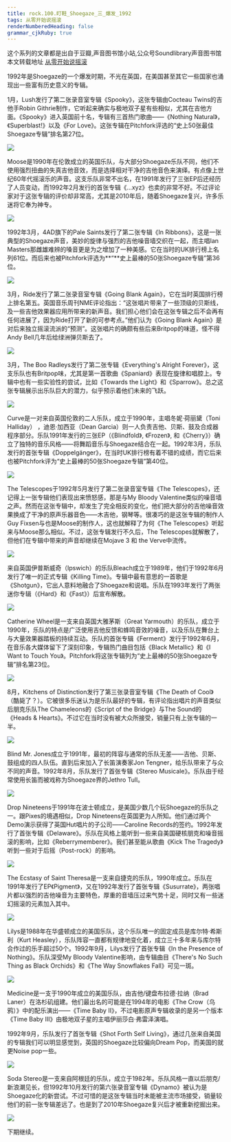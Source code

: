 ```yaml
---
title: rock.100.盯鞋_Shoegaze_三_爆发_1992
tags: 从零开始说摇滚
renderNumberedHeading: false
grammar_cjkRuby: true
---
```


这个系列的文章都是出自于豆瓣,声音图书馆小站,公众号Soundlibrary声音图书馆
本文转载地址 [从零开始说摇滚](https://mp.weixin.qq.com/s?__biz=MzIwMDg0Mzc1NQ==&mid=2247491190&idx=2&sn=9c85ac8a1135310b6ead8948c3d5c9c6&scene=19#wechat_redirect)

1992年是Shoegaze的一个爆发时期，不光在英国，在美国甚至其它一些国家也涌现出一些富有历史意义的专辑。

1月，Lush发行了第二张录音室专辑《Spooky》，这张专辑由Cocteau Twins的吉他手Robin Githrie制作，它听起来确实与极地双子星有些相似，尤其在吉他方面。《Spooky》进入英国前十名，专辑有三首热门歌曲——《Nothing Natural》，《Superblast!》以及《For Love》。这张专辑在Pitchfork评选的“史上50张最佳Shoegaze专辑”排名第27位。

![](https://raw.githubusercontent.com/OliverRen/olili_blog_img/master/rock.100.盯鞋_Shoegaze_三_爆发_1992/1637417100202.jpg)

Moose是1990年在伦敦成立的英国乐队，与大部分Shoegaze乐队不同，他们不使用强烈扭曲的失真吉他音效，而是选择相对干净的吉他音色来演绎。有点像上世纪60年代摇滚乐的声音。这支乐队非常不出名，在1991年发行了三张EP后还经历了人员变动，而1992年2月发行的首张专辑《…xyz》也卖的非常不好。不过评论家对于这张专辑的评价却非常高，尤其是2010年后，随着Shoegaze复兴，许多乐迷将它奉为神专。

![](https://raw.githubusercontent.com/OliverRen/olili_blog_img/master/rock.100.盯鞋_Shoegaze_三_爆发_1992/1637417100547.jpg)

1992年3月，4AD旗下的Pale Saints发行了第二张专辑《In Ribbons》，这是一张典型的Shoegaze声音，美妙的旋律与强烈的吉他噪音墙交织在一起，而主唱Ian Masters那雌雄难辨的嗓音更是为之增加了一种美感。它在当时的UK排行榜上名列61位。而后来也被Pitchfork评选为**“**史上最棒的50张Shoegaze专辑”第36位。

![](https://raw.githubusercontent.com/OliverRen/olili_blog_img/master/rock.100.盯鞋_Shoegaze_三_爆发_1992/1637417100793.jpg)

3月，Ride发行了第二张录音室专辑《Going Blank Again》，它在当时英国排行榜上排名第五。英国音乐周刊NME评论指出：“这张唱片带来了一些顶级的贝斯线，及一些吉他效果器应用所带来的新声音。我们担心他们会在这张专辑之后不会再有任何进展了，因为Ride打开了新的可参考点。”他们认为《Going Blank Again》是对后来独立摇滚流派的“预测”。这张唱片的确颇有些后来Britpop的味道，怪不得Andy Bell几年后给绿洲弹贝斯去了。

![](https://raw.githubusercontent.com/OliverRen/olili_blog_img/master/rock.100.盯鞋_Shoegaze_三_爆发_1992/1637417100542.jpg)

3月，The Boo Radleys发行了第二张专辑《Everything's Alright Forever》，这支乐队也有Britpop味，尤其是第一首歌曲《Spaniard》表现在旋律和唱腔上。专辑中也有一些实验性的尝试，比如《Towards the Light》和《Sparrow》。总之这张专辑展示出乐队巨大的潜力，似乎预示着他们未来的飞跃。

![](https://raw.githubusercontent.com/OliverRen/olili_blog_img/master/rock.100.盯鞋_Shoegaze_三_爆发_1992/1637417100778.jpg)

Curve是一对来自英国伦敦的二人乐队，成立于1990年，主唱冬妮·荷丽黛（Toni Halliday） ，迪恩·加西亚（Dean Garcia）则一人负责吉他、贝斯、鼓及合成器程序部分。乐队1991年发行的三张EP（《Blindfold》, 《Frozen》, 和《Cherry》）确立了独特的音乐风格——将舞蹈音乐与Shoegaze结合在一起。1992年3月，乐队发行的首张专辑《Doppelgänger》，在当时UK排行榜有着不错的成绩，而它后来也被Pitchfork评为“史上最棒的50张Shoegaze专辑”第40位。

![](https://raw.githubusercontent.com/OliverRen/olili_blog_img/master/rock.100.盯鞋_Shoegaze_三_爆发_1992/1637417100791.jpg)

The Telescopes于1992年5月发行了第二张录音室专辑《The Telescopes》，还记得上一张专辑他们表现出来愤怒感，那是与My Bloody Valentine类似的噪音墙之声。然而在这张专辑中，却发生了完全相反的变化，他们把大部分的吉他噪音效果换成了干净的原声乐器音色——木吉他，钢琴等。很凑巧的是这张专辑的制作人Guy Fixsen与也是Moose的制作人，这也就解释了为何《The Telescopes》听起来与Moose那么相似。不过，这张专辑发行不久后，The Telescopes就解散了，但他们在专辑中带来的声音却继续在Mojave 3 和 the Verve中流传。

![](https://raw.githubusercontent.com/OliverRen/olili_blog_img/master/rock.100.盯鞋_Shoegaze_三_爆发_1992/1637417100783.jpg)

来自英国伊普斯威奇（Ipswich）的乐队Bleach成立于1989年，他们于1992年6月发行了唯一的正式专辑《Killing Time》。专辑中最有意思的一首歌是《Shotgun》，它出人意料地融合了Shoegaze和说唱。乐队在1993年发行了两张迷你专辑（《Hard》和《Fast》）后宣布解散。

![](https://raw.githubusercontent.com/OliverRen/olili_blog_img/master/rock.100.盯鞋_Shoegaze_三_爆发_1992/1637417100561.jpg)

Catherine Wheel是一支来自英国大雅茅斯（Great Yarmouth）的乐队，成立于1990年，乐队的特点是广泛使用吉他反馈和蜂鸣音效的噪音，以及乐队在舞台上与大量效果器踏板的持续互动。乐队的首张专辑《Ferment》发行于1992年6月，在音乐各大媒体留下了深刻印象，专辑热门曲目包括《Black Metallic》和《I Want to Touch You》。Pitchfork将这张专辑列为“史上最棒的50张Shoegaze专辑”排名第23位。

![](https://raw.githubusercontent.com/OliverRen/olili_blog_img/master/rock.100.盯鞋_Shoegaze_三_爆发_1992/1637417100796.jpg)

8月，Kitchens of Distinction发行了第三张录音室专辑《The Death of Cool》（酷毙了？）。它被很多乐迷认为是乐队最好的专辑，有评论指出唱片的声音类似后朋克乐队The Chameleons的《Script of the Bridge》与The Sound的《Heads & Hearts》。不过它在当时没有被大众所接受，销量只有上张专辑的一半。

![](https://raw.githubusercontent.com/OliverRen/olili_blog_img/master/rock.100.盯鞋_Shoegaze_三_爆发_1992/1637417100566.jpg)

Blind Mr. Jones成立于1991年，最初的阵容与通常的乐队无差——吉他、贝斯、鼓组成的四人队伍。直到后来加入了长笛演奏家Jon Tengner，给乐队带来了与众不同的声音。1992年8月，乐队发行了首张专辑《Stereo Musicale》。乐队由于经常使用长笛而被戏称为Shoegaze界的Jethro Tull。

![](https://raw.githubusercontent.com/OliverRen/olili_blog_img/master/rock.100.盯鞋_Shoegaze_三_爆发_1992/1637417100797.jpg)

Drop Nineteens于1991年在波士顿成立，是美国少数几个玩Shoegaze的乐队之一。跟Pixes的境遇相似，Drop Nineteens在英国更为人所知。他们通过两个Demo演示获得了英国Hut唱片的子公司——Caroline Records的签约。1992年发行了首张专辑《Delaware》。乐队在风格上能听到一些来自美国硬核朋克和噪音摇滚的影响，比如《Reberrymemberer》。我们甚至能从歌曲《Kick The Tragedy》听到一些对于后摇（Post-rock）的影响。

![](https://raw.githubusercontent.com/OliverRen/olili_blog_img/master/rock.100.盯鞋_Shoegaze_三_爆发_1992/1637417100208.jpg)

The Ecstasy of Saint Theresa是一支来自捷克的乐队，1990年成立。乐队在1991年发行了EP《Pigment》，又在1992年发行了首张专辑《Susurrate》，两张唱片都以强烈的吉他噪音为主要特色，厚重的音墙压过来气势十足，同时又有一些迷幻摇滚的元素加入其中。

![](https://raw.githubusercontent.com/OliverRen/olili_blog_img/master/rock.100.盯鞋_Shoegaze_三_爆发_1992/1637417100564.jpg)

Lilys是1988年在华盛顿成立的美国乐队，这个乐队唯一的固定成员是库尔特·希斯利（Kurt Heasley），乐队阵容一直都有规律地变化着，成立三十多年来与库尔特合作过的乐手超过50个。1992年9月，Lilys发行了首张专辑《In the Presence of Nothing》。乐队深受My Bloody Valentine影响，由专辑曲目《There's No Such Thing as Black Orchids》和《The Way Snowflakes Fall》可见一斑。

![](https://raw.githubusercontent.com/OliverRen/olili_blog_img/master/rock.100.盯鞋_Shoegaze_三_爆发_1992/1637417100562.jpg)

Medicine是一支于1990年成立的美国乐队，由吉他/键盘布拉德·拉纳（Brad Laner）在洛杉矶组建。他们最出名的可能是在1994年的电影《The Crow（乌鸦）》中的配乐演出——《Time Baby II》，不过电影原声专辑收录的是另一个版本《Time Baby III》由极地双子星的主唱伊丽莎白·弗雷泽演唱。

1992年9月，乐队发行了首张专辑《Shot Forth Self Living》，通过几张来自美国的专辑我们可以明显感觉到，英国的Shoegaze比较偏向Dream Pop，而美国的就更Noise pop一些。

![](https://raw.githubusercontent.com/OliverRen/olili_blog_img/master/rock.100.盯鞋_Shoegaze_三_爆发_1992/1637417100563.jpg)

Soda Stereo是一支来自阿根廷的乐队，成立于1982年。乐队风格一直以后朋克/新浪潮见长，但1992年10月发行的第六张录音室专辑《Dynamo》被认为是Shoegaze化的新尝试。不过可惜的是这张专辑当时未能被主流市场接受，销量较他们的前一张专辑差远了。也是到了2010年Shoegaze复兴后才被重新挖掘出来。

![](https://raw.githubusercontent.com/OliverRen/olili_blog_img/master/rock.100.盯鞋_Shoegaze_三_爆发_1992/1637417100565.jpg)

下期继续。